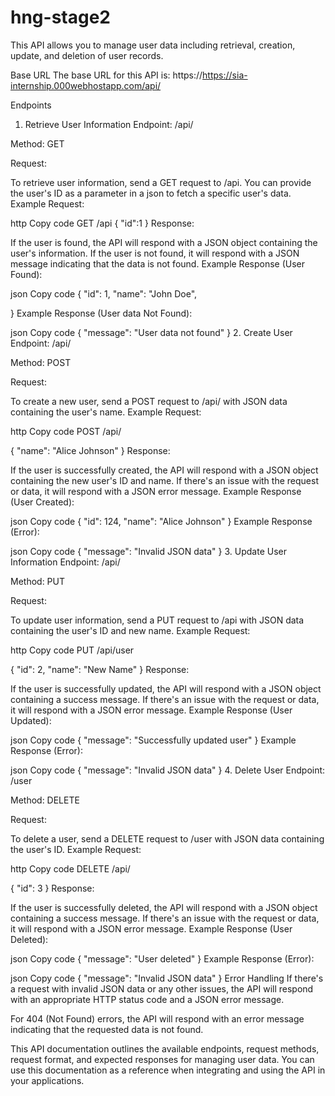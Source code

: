 # hng-stage2


This API allows you to manage user data including retrieval, creation, update, and deletion of user records.

Base URL
The base URL for this API is: https://https://sia-internship.000webhostapp.com/api/

Endpoints
1. Retrieve User Information
Endpoint: /api/

Method: GET

Request:

To retrieve user information, send a GET request to /api.
You can provide the user's ID as a parameter in a json to fetch a specific user's data.
Example Request:

http
Copy code
GET /api
{
"id":1
}
Response:

If the user is found, the API will respond with a JSON object containing the user's information.
If the user is not found, it will respond with a JSON message indicating that the data is not found.
Example Response (User Found):

json
Copy code
{
    "id": 1,
    "name": "John Doe",
    
}
Example Response (User data Not Found):

json
Copy code
{
    "message": "User data not found"
}
2. Create User
Endpoint: /api/

Method: POST

Request:

To create a new user, send a POST request to /api/ with JSON data containing the user's name.
Example Request:

http
Copy code
POST /api/

{
    "name": "Alice Johnson"
}
Response:

If the user is successfully created, the API will respond with a JSON object containing the new user's ID and name.
If there's an issue with the request or data, it will respond with a JSON error message.
Example Response (User Created):

json
Copy code
{
    "id": 124,
    "name": "Alice Johnson"
}
Example Response (Error):

json
Copy code
{
    "message": "Invalid JSON data"
}
3. Update User Information
Endpoint: /api/

Method: PUT

Request:

To update user information, send a PUT request to /api with JSON data containing the user's ID and new name.
Example Request:

http
Copy code
PUT /api/user

{
    "id": 2,
    "name": "New Name"
}
Response:

If the user is successfully updated, the API will respond with a JSON object containing a success message.
If there's an issue with the request or data, it will respond with a JSON error message.
Example Response (User Updated):

json
Copy code
{
    "message": "Successfully updated user"
}
Example Response (Error):

json
Copy code
{
    "message": "Invalid JSON data"
}
4. Delete User
Endpoint: /user

Method: DELETE

Request:

To delete a user, send a DELETE request to /user with JSON data containing the user's ID.
Example Request:

http
Copy code
DELETE /api/

{
    "id": 3
}
Response:

If the user is successfully deleted, the API will respond with a JSON object containing a success message.
If there's an issue with the request or data, it will respond with a JSON error message.
Example Response (User Deleted):

json
Copy code
{
    "message": "User deleted"
}
Example Response (Error):

json
Copy code
{
    "message": "Invalid JSON data"
}
Error Handling
If there's a request with invalid JSON data or any other issues, the API will respond with an appropriate HTTP status code and a JSON error message.

For 404 (Not Found) errors, the API will respond with an error message indicating that the requested data is not found.

This API documentation outlines the available endpoints, request methods, request format, and expected responses for managing user data. You can use this documentation as a reference when integrating and using the API in your applications.
